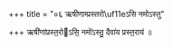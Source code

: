 +++
title = "०६ ऋषीणाम्प्रस्तरो\uf11eऽसि नमोऽस्तु"

+++
ऋषी॑णांप्रस्त॒रोऽसि॒ नमो॑ऽस्तु॒ दैवा॑य प्रस्त॒राय॑ ॥